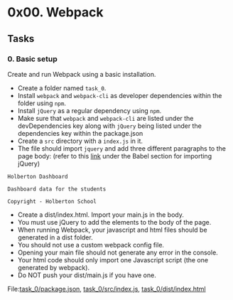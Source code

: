 
# 0x00. Webpack

## Tasks

### 0. Basic setup

Create and run Webpack using a basic installation.

  - Create a folder named `task_0`.
  - Install `webpack` and `webpack-cli` as developer dependencies within the folder using `npm`.
  - Install `jQuery` as a regular dependency using `npm`.
  - Make sure that `webpack` and `webpack-cli` are listed under the devDependencies key along with `jQuery` being listed under the dependencies key within the package.json
  - Create a `src` directory with a `index.js` in it.
  - The file should import `jquery` and add three different paragraphs to the page body: (refer to this [link](https://intranet.alxswe.com/rltoken/rOv-DBm6Vx5OxBKyKp_69Q) under the Babel section for importing jQuery)

```
Holberton Dashboard

Dashboard data for the students

Copyright - Holberton School
```


 -  Create a dist/index.html. Import your main.js in the body.
 -  You must use jQuery to add the elements to the body of the page.
 -  When running Webpack, your javascript and html files should be generated in a dist folder.
 -  You should not use a custom webpack config file.
 -  Opening your main file should not generate any error in the console.
 -  Your html code should only import one Javascript script (the one generated by webpack).
 -  Do NOT push your dist/main.js if you have one.

File:[task_0/package.json](task_0/package.json), [task_0/src/index.js](task_0/src/index.js), [task_0/dist/index.html](task_0/dist/index.html)
